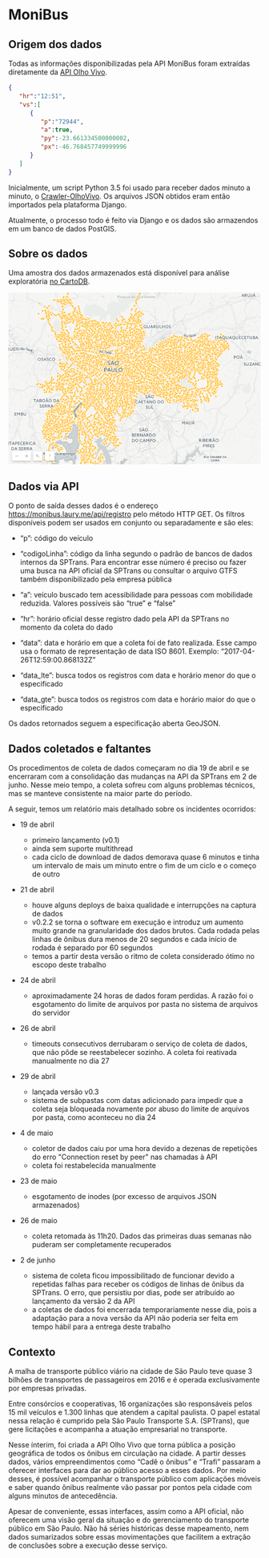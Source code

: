 # MoniBus

## Origem dos dados
Todas as informações disponibilizadas pela API MoniBus foram extraídas diretamente da [API Olho Vivo](http://olhovivo.sptrans.com.br/).

```json
{
   "hr":"12:51",
   "vs":[
      {
         "p":"72944",
         "a":true,
         "py":-23.661334500000002,
         "px":-46.768457749999996
      }
   ]
}
```

Inicialmente, um script Python 3.5 foi usado para receber dados minuto a minuto, o [Crawler-OlhoVivo](https://github.com/laurybueno/Crawler-OlhoVivo). Os arquivos JSON obtidos eram então importados pela plataforma Django.

Atualmente, o processo todo é feito via Django e os dados são armazendos em um banco de dados PostGIS.

## Sobre os dados
Uma amostra dos dados armazenados está disponível para análise exploratória [no CartoDB](https://laurybueno.carto.com/builder/0828ce18-ab57-4681-8655-2d6b0146818f/).

![mapa monibus](docs/img/monibus-carto-20170624.png)


## Dados via API
O ponto de saída desses dados é o endereço https://monibus.laury.me/api/registro pelo método HTTP GET. Os filtros disponíveis podem ser usados em conjunto ou separadamente e são eles:

- “p”: código do veículo

- “codigoLinha”: código da linha segundo o padrão de bancos de dados internos da SPTrans. Para encontrar esse número é preciso ou fazer uma busca na API oficial da SPTrans ou consultar o arquivo GTFS também disponibilizado pela empresa pública

- “a”: veículo buscado tem acessibilidade para pessoas com mobilidade reduzida. Valores possíveis são “true” e “false”

- “hr”: horário oficial desse registro dado pela API da SPTrans no momento da coleta do dado

- “data”: data e horário em que a coleta foi de fato realizada. Esse campo usa o formato de representação de data ISO 8601. Exemplo: “2017-04-26T12:59:00.868132Z”

- “data_lte”: busca todos os registros com data e horário menor do que o especificado

- “data_gte”: busca todos os registros com data e horário maior do que o especificado

Os dados retornados seguem a especificação aberta GeoJSON.

## Dados coletados e faltantes
Os procedimentos de coleta de dados começaram no dia 19 de abril e se encerraram com a consolidação das mudanças na API da SPTrans em 2 de junho. Nesse meio tempo, a coleta sofreu com alguns problemas técnicos, mas se manteve consistente na maior parte do período.

A seguir, temos um relatório mais detalhado sobre os incidentes ocorridos:

- 19 de abril
  - primeiro lançamento (v0.1)
  - ainda sem suporte multithread
  - cada ciclo de download de dados demorava quase 6 minutos e tinha um intervalo de mais um minuto entre o fim de um ciclo e o começo de outro


- 21 de abril
  - houve alguns deploys de baixa qualidade e interrupções na captura de dados
  - v0.2.2 se torna o software em execução e introduz um aumento muito grande na granularidade dos dados brutos. Cada rodada pelas linhas de ônibus dura menos de 20 segundos e cada início de rodada é separado por 60 segundos
  - temos a partir desta versão o ritmo de coleta considerado ótimo no escopo deste trabalho


- 24 de abril
  - aproximadamente 24 horas de dados foram perdidas. A razão foi o esgotamento do limite de arquivos por pasta no sistema de arquivos do servidor


- 26 de abril
  - timeouts consecutivos derrubaram o serviço de coleta de dados, que não pôde se reestabelecer sozinho. A coleta foi reativada manualmente no dia 27


- 29 de abril
  - lançada versão v0.3
  - sistema de subpastas com datas adicionado para impedir que a coleta seja bloqueada novamente por abuso do limite de arquivos por pasta, como aconteceu no dia 24


- 4 de maio
  - coletor de dados caiu por uma hora devido a dezenas de repetições do erro "Connection reset by peer" nas chamadas à API
  - coleta foi restabelecida manualmente


- 23 de maio
  - esgotamento de inodes (por excesso de arquivos JSON armazenados)


- 26 de maio
  - coleta retomada às 11h20. Dados das primeiras duas semanas não puderam ser completamente recuperados


- 2 de junho
  - sistema de coleta ficou impossibilitado de funcionar devido a repetidas falhas para receber os códigos de linhas de ônibus da SPTrans. O erro, que persistiu por dias, pode ser atribuído ao lançamento da versão 2 da API
  - a coletas de dados foi encerrada temporariamente nesse dia, pois a adaptação para a nova versão da API não poderia ser feita em tempo hábil para a entrega deste trabalho


## Contexto
A malha de transporte público viário na cidade de São Paulo teve quase 3 bilhões de transportes de passageiros em 2016 e é operada exclusivamente por empresas privadas.

Entre consórcios e cooperativas, 16 organizações são responsáveis pelos 15 mil veículos e 1.300 linhas que atendem a capital paulista. O papel estatal nessa relação é cumprido pela São Paulo Transporte S.A. (SPTrans), que gere licitações e acompanha a atuação empresarial no transporte.

Nesse ínterim, foi criada a API Olho Vivo que torna pública a posição geográfica de todos os ônibus em circulação na cidade. A partir desses dados, vários empreendimentos como “Cadê o ônibus” e “Trafi” passaram a oferecer interfaces para dar ao público acesso a esses dados.  Por meio desses, é possível acompanhar o transporte público com aplicações móveis e saber quando ônibus realmente vão passar por pontos pela cidade com alguns minutos de antecedência.

Apesar de conveniente, essas interfaces, assim como a API oficial, não oferecem uma visão geral da situação e do gerenciamento do transporte público em São Paulo. Não há séries históricas desse mapeamento, nem dados sumarizados sobre essas movimentações que facilitem a extração de conclusões sobre a execução desse serviço.
